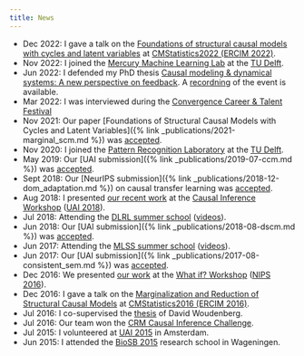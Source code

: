 ```yaml
---
title: News
---
```


* Dec 2022: I gave a talk on the [Foundations of structural causal models with cycles and latent variables](https://www.cmstatistics.org/RegistrationsV2/CMStatistics2022/viewSubmission.php?in=1349&token=93q2277sq8o285s3r17p994979031173) at [CMStatistics2022 (ERCIM 2022)](https://www.cmstatistics.org/CMStatistics2022/index.php).
* Nov 2022: I joined the [Mercury Machine Learning Lab](https://www.icai.ai/labs/mercury-machine-learning-lab-amsterdam) at the [TU Delft](https://www.tudelft.nl).
* Jun 2022: I defended my PhD thesis [Causal modeling & dynamical systems: A new perspective on feedback](https://dare.uva.nl/search?identifier=652541c6-8959-498c-8958-fd28f198bfdf). A [recordning](https://webcolleges.uva.nl/Mediasite/Play/0b4092e0616645b799ce0be91fc7ea721d) of the event is available.
* Mar 2022: I was interviewed during the [Convergence Career & Talent Festival](https://convergence.nl/convergence-career-talent-festival/)
* Nov 2021: Our paper [Foundations of Structural Causal Models with Cycles and Latent Variables]({% link _publications/2021-marginal_scm.md %}) was [accepted](https://imstat.org/journals-and-publications/annals-of-statistics).
* Nov 2020: I joined the [Pattern Recognition Laboratory](https://www.tudelft.nl/ewi/over-de-faculteit/afdelingen/intelligent-systems/pattern-recognition-bioinformatics) at the [TU Delft](https://www.tudelft.nl).
* May 2019: Our [UAI submission]({% link _publications/2019-07-ccm.md %}) was [accepted](http://auai.org/uai2019/accepted.php).
* Sept 2018: Our [NeurIPS submission]({% link _publications/2018-12-dom_adaptation.md %}) on causal transfer learning was [accepted](https://nips.cc/Conferences/2018/Schedule?showEvent=12025).
* Aug 2018: I presented [our recent work](#/miscs/bridgingthegaprde2scm.md) at the [Causal Inference Workshop](https://sites.google.com/view/causaluai2018/home) ([UAI 2018](http://auai.org/uai2018/index.php)).
* Jul 2018: Attending the [DLRL summer school](https://dlrlsummerschool.ca/past-years) ([videos](http://videolectures.net/DLRLsummerschool2018_toronto)).
* Jun 2018: Our [UAI submission]({% link _publications/2018-08-dscm.md %}) was [accepted](http://auai.org/uai2018/accepted.php).
* Jun 2017: Attending the [MLSS summer school](http://mlss.tuebingen.mpg.de/2017) ([videos](https://www.youtube.com/playlist?list=PLqJm7Rc5-EXFUOvoYCdKikfck8YeUCnl9)).
* Jun 2017: Our [UAI submission]({% link _publications/2017-08-consistent_sem.md %}) was [accepted](http://auai.org/~w-auai/uai2017/accepted.php).
* Dec 2016: We presented [our work](#/miscs/curingthecurseofnonrecursiveness.md) at the [What if? Workshop](https://sites.google.com/site/whatif2016nips/) ([NIPS 2016](https://nips.cc/Conferences/2016)).
* Dec 2016: I gave a talk on the [Marginalization and Reduction of Structural Causal Models](http://cmstatistics.org/RegistrationsV2/CMStatistics2016/viewSubmission.php?in=266&token=45opo010sn25570939n73o3666q72p87) at [CMStatistics2016 (ERCIM 2016)](http://cmstatistics.org/CMStatistics2016).
* Jul 2016: I co-supervised the [thesis](https://esc.fnwi.uva.nl/thesis/centraal/files/f1346187620.pdf) of David Woudenberg.
* Jul 2016: Our team won the [CRM Causal Inference Challenge](http://www.crm.umontreal.ca/2016/Genetics16/competition_e.php).
* Jul 2015: I volunteered at [UAI 2015](http://www.auai.org/uai2015) in Amsterdam.
* Jun 2015: I attended the [BioSB 2015](https://www.biosb.nl/archive-courses/course-qpm-2015) research school in Wageningen.
